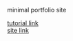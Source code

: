 minimal portfolio site

[tutorial link](https://youtu.be/b0pkpcD8Ms4)  
[site link](https://ushijima-kakashi.github.io/portfolio/)